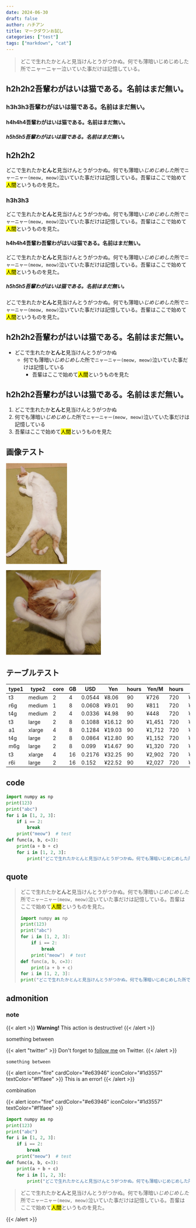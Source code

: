 ```yaml
---
date: 2024-06-30
draft: false
author: ハチアン
title: マークダウンお試し
categories: ["test"]
tags: ["markdown", "cat"]
---
```


> どこで生れたかとんと見当けんとうがつかぬ。何でも薄暗いじめじめした所でニャーニャー泣いていた事だけは記憶している。

## h2h2h2吾輩わがはいは猫である。名前はまだ無い。

### h3h3h3吾輩わがはいは猫である。名前はまだ無い。

#### h4h4h4吾輩わがはいは猫である。名前はまだ無い。

##### h5h5h5吾輩わがはいは猫である。名前はまだ無い。

## h2h2h2

どこで生れたか**とんと**見当けんとうがつかぬ。何でも薄暗い*じめじめした*所で`ニャーニャー(meow, meow)`泣いていた事だけは記憶している。吾輩はここで始めて<mark>人間</mark>というものを見た。

### h3h3h3

どこで生れたか**とんと**見当けんとうがつかぬ。何でも薄暗い*じめじめした*所で`ニャーニャー(meow, meow)`泣いていた事だけは記憶している。吾輩はここで始めて<mark>人間</mark>というものを見た。

#### h4h4h4吾輩わ吾輩わがはいは猫である。名前はまだ無い。

どこで生れたか**とんと**見当けんとうがつかぬ。何でも薄暗い*じめじめした*所で`ニャーニャー(meow, meow)`泣いていた事だけは記憶している。吾輩はここで始めて<mark>人間</mark>というものを見た。

##### h5h5h5吾輩わがはいは猫である。名前はまだ無い。

どこで生れたか**とんと**見当けんとうがつかぬ。何でも薄暗い*じめじめした*所で`ニャーニャー(meow, meow)`泣いていた事だけは記憶している。吾輩はここで始めて<mark>人間</mark>というものを見た。

## h2h2h2吾輩わがはいは猫である。名前はまだ無い。

- どこで生れたか**とんと**見当けんとうがつかぬ
    - 何でも薄暗い*じめじめした*所で`ニャーニャー(meow, meow)`泣いていた事だけは記憶している
        - 吾輩はここで始めて<mark>人間</mark>というものを見た


## h2h2h2吾輩わがはいは猫である。名前はまだ無い。

1. どこで生れたか**とんと**見当けんとうがつかぬ
1. 何でも薄暗い*じめじめした*所で`ニャーニャー(meow, meow)`泣いていた事だけは記憶している
1. 吾輩はここで始めて<mark>人間</mark>というものを見た

## 画像テスト

![alt text](image-1.png)

![alt text](image-2.png)

## テーブルテスト

| type1 | type2  | core | GB | USD    | Yen    | hours | Yen/M  | hours | Yen/M   |
| ----- | ------ | ---- | -- | ------ | ------ | ----- | ------ | ----- | ------- |
| t3    | medium | 2    | 4  | 0.0544 | ¥8.06  | 90    | ¥726   | 720   | ¥5,804  |
| r6g   | medium | 1    | 8  | 0.0608 | ¥9.01  | 90    | ¥811   | 720   | ¥6,487  |
| t4g   | medium | 2    | 4  | 0.0336 | ¥4.98  | 90    | ¥448   | 720   | ¥3,585  |
| t3    | large  | 2    | 8  | 0.1088 | ¥16.12 | 90    | ¥1,451 | 720   | ¥11,608 |
| a1    | xlarge | 4    | 8  | 0.1284 | ¥19.03 | 90    | ¥1,712 | 720   | ¥13,699 |
| t4g   | large  | 2    | 8  | 0.0864 | ¥12.80 | 90    | ¥1,152 | 720   | ¥9,218  |
| m6g   | large  | 2    | 8  | 0.099  | ¥14.67 | 90    | ¥1,320 | 720   | ¥10,563 |
| t3    | xlarge | 4    | 16 | 0.2176 | ¥32.25 | 90    | ¥2,902 | 720   | ¥23,216 |
| r6i   | large  | 2    | 16 | 0.152  | ¥22.52 | 90    | ¥2,027 | 720   | ¥16,217 |

## code

```python
import numpy as np
print(123)
print("abc")
for i in [1, 2, 3]:
    if i == 2:
        break
    print("meow")  # test
def func(a, b, c=3):
    print(a + b + c)
    for i in [1, 2, 3]:
        print("どこで生れたかとんと見当けんとうがつかぬ。何でも薄暗いじめじめした所でニャーニャー(meow, meow)泣いていた事だけは記憶している。吾輩はここで始めて人間というものを見た。")
```

## quote

> どこで生れたか**とんと**見当けんとうがつかぬ。何でも薄暗い*じめじめした*所で`ニャーニャー(meow, meow)`泣いていた事だけは記憶している。吾輩はここで始めて<mark>人間</mark>というものを見た。
> ```python
> import numpy as np
> print(123)
> print("abc")
> for i in [1, 2, 3]:
>     if i == 2:
>         break
>     print("meow")  # test
> def func(a, b, c=3):
>     print(a + b + c)
> for i in [1, 2, 3]:
> print("どこで生れたかとんと見当けんとうがつかぬ。何でも薄暗いじめじめした所でニャーニャー(meow, meow)泣いていた事だけは記憶している。吾輩はここで始めて人間というものを見た。")
> ```

## admonition

### note

{{< alert >}}
**Warning!** This action is destructive!
{{< /alert >}}

something between

{{< alert "twitter" >}}
Don't forget to [follow me](https://twitter.com/nunocoracao) on Twitter.
{{< /alert >}}

```
something between
```

{{< alert icon="fire" cardColor="#e63946" iconColor="#1d3557" textColor="#f1faee" >}}
This is an error!
{{< /alert >}}

combination

{{< alert icon="fire" cardColor="#e63946" iconColor="#1d3557" textColor="#f1faee" >}}
```python
import numpy as np
print(123)
print("abc")
for i in [1, 2, 3]:
    if i == 2:
        break
    print("meow")  # test
def func(a, b, c=3):
    print(a + b + c)
    for i in [1, 2, 3]:
        print("どこで生れたかとんと見当けんとうがつかぬ。何でも薄暗いじめじめした所でニャーニャー(meow, meow)泣いていた事だけは記憶している。吾輩はここで始めて人間というものを見た。")
```

> どこで生れたか**とんと**見当けんとうがつかぬ。何でも薄暗い*じめじめした*所で`ニャーニャー(meow, meow)`泣いていた事だけは記憶している。吾輩はここで始めて<mark>人間</mark>というものを見た。

{{< /alert >}}
